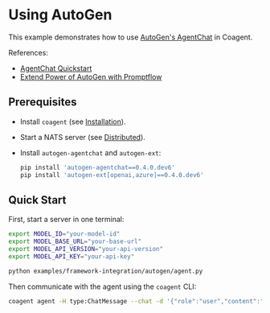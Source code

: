 # Using AutoGen

This example demonstrates how to use [AutoGen's AgentChat][1] in Coagent.

References:

- [AgentChat Quickstart][2]
- [Extend Power of AutoGen with Promptflow][3]


## Prerequisites

- Install `coagent` (see [Installation](../../README.md#installation)).
- Start a NATS server (see [Distributed](../../README.md#distributed)).
- Install `autogen-agentchat` and `autogen-ext`:

    ```bash
    pip install 'autogen-agentchat==0.4.0.dev6'
    pip install 'autogen-ext[openai,azure]==0.4.0.dev6'
    ```


## Quick Start

First, start a server in one terminal:

```bash
export MODEL_ID="your-model-id"
export MODEL_BASE_URL="your-base-url"
export MODEL_API_VERSION="your-api-version"
export MODEL_API_KEY="your-api-key"

python examples/framework-integration/autogen/agent.py
```

Then communicate with the agent using the `coagent` CLI:

```bash
coagent agent -H type:ChatMessage --chat -d '{"role":"user","content":"What is the weather like in Beijing?"}'
```


[1]: https://microsoft.github.io/autogen/0.4.0.dev6/user-guide/agentchat-user-guide/index.html
[2]: https://microsoft.github.io/autogen/0.4.0.dev6/user-guide/agentchat-user-guide/quickstart.html
[3]: https://techcommunity.microsoft.com/blog/azure-ai-services-blog/extend-power-of-autogen-with-promptflow/4113829
